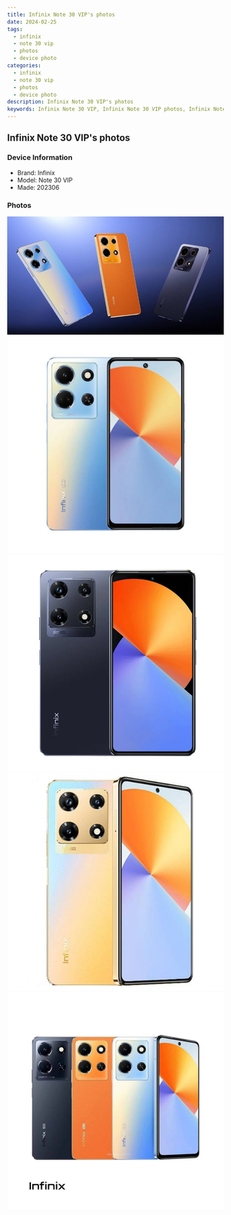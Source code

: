 ```yaml
---
title: Infinix Note 30 VIP's photos
date: 2024-02-25
tags: 
  - infinix
  - note 30 vip
  - photos
  - device photo
categories: 
  - infinix
  - note 30 vip
  - photos
  - device photo
description: Infinix Note 30 VIP's photos
keywords: Infinix Note 30 VIP, Infinix Note 30 VIP photos, Infinix Note 30 VIP device photo
---
```


## Infinix Note 30 VIP's photos

### Device Information

- Brand: Infinix
- Model: Note 30 VIP
- Made: 202306

### Photos

![/images/best-assets/devices/infinix/infinix-note-30-vip/1.jpg](/images/best-assets/devices/infinix/infinix-note-30-vip/1.jpg)
![/images/best-assets/devices/infinix/infinix-note-30-vip/2.jpg](/images/best-assets/devices/infinix/infinix-note-30-vip/2.jpg)
![/images/best-assets/devices/infinix/infinix-note-30-vip/3.jpg](/images/best-assets/devices/infinix/infinix-note-30-vip/3.jpg)
![/images/best-assets/devices/infinix/infinix-note-30-vip/4.jpg](/images/best-assets/devices/infinix/infinix-note-30-vip/4.jpg)
![/images/best-assets/devices/infinix/infinix-note-30-vip/5.jpg](/images/best-assets/devices/infinix/infinix-note-30-vip/5.jpg)
